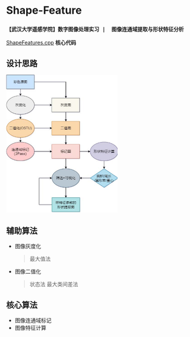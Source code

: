 # Shape-Feature
### `【武汉大学遥感学院】数字图像处理实习 |  图像连通域提取与形状特征分析`  
 [ShapeFeatures.cpp](./ShapeFeatures.cpp) **核心代码**

## 设计思路
<img src="./算法流程.jpg" width="300">  

## 辅助算法
- 图像灰度化   
    > 最大值法
- 图像二值化  
    >状态法
    >最大类间差法
## 核心算法
- 图像连通域标记
- 图像特征计算
